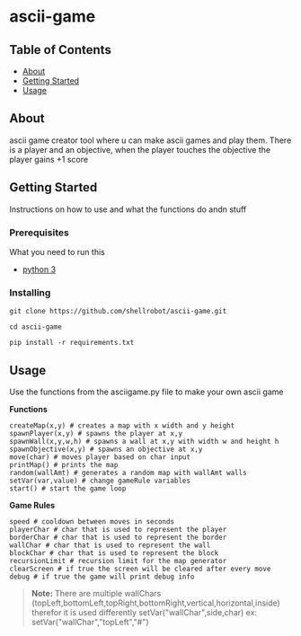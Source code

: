 # ascii-game

## Table of Contents

- [About](#about)
- [Getting Started](#getting_started)
- [Usage](#usage)

## About <a name = "about"></a>

ascii game creator tool where u can make ascii games and play them. There is a player and an objective, when the player touches the objective the player gains +1 score

## Getting Started <a name = "getting_started"></a>

Instructions on how to use and what the functions do andn stuff

### Prerequisites

What you need to run this


- [python 3](https://www.python.org/)

### Installing


```
git clone https://github.com/shellrobot/ascii-game.git

cd ascii-game

pip install -r requirements.txt
```


## Usage <a name = "usage"></a>

Use the functions from the asciigame.py file to make your own ascii game

**Functions**

    createMap(x,y) # creates a map with x width and y height
    spawnPlayer(x,y) # spawns the player at x,y
    spawnWall(x,y,w,h) # spawns a wall at x,y with width w and height h
    spawnObjective(x,y) # spawns an objective at x,y
    move(char) # moves player based on char input
    printMap() # prints the map
    random(wallAmt) # generates a random map with wallAmt walls
    setVar(var,value) # change gameRule variables
    start() # start the game loop

**Game Rules**

    speed # cooldown between moves in seconds
    playerChar # char that is used to represent the player
    borderChar # char that is used to represent the border
    wallChar # char that is used to represent the wall
    blockChar # char that is used to represent the block
    recursionLimit # recursion limit for the map generator
    clearScreen # if true the screen will be cleared after every move
    debug # if true the game will print debug info

> **Note:** There are multiple wallChars (topLeft,bottomLeft,topRight,bottomRight,vertical,horizontal,inside) therefor it is used differently setVar("wallChar",side,char) ex: setVar("wallChar","topLeft","#")
